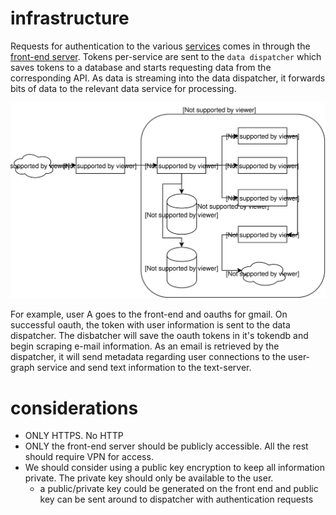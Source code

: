 # infrastructure

Requests for authentication to the various [services](availible_data.md) comes
in through the [front-end
server](https://github.com/wannabeCitizen/quantifiedSelf).  Tokens per-service
are sent to the `data dispatcher` which saves tokens to a database and starts
requesting data from the corresponding API.  As data is streaming into the data
dispatcher, it forwards bits of data to the relevant data service for
processing.

![](./figures/infrastructure.svg)

For example, user A goes to the front-end and oauths for gmail.  On successful
oauth, the token with user information is sent to the data dispatcher.  The
disbatcher will save the oauth tokens in it's tokendb and begin scraping e-mail
information.  As an email is retrieved by the dispatcher, it will send metadata
regarding user connections to the user-graph service and send text information
to the text-server.

# considerations

- ONLY HTTPS. No HTTP
- ONLY the front-end server should be publicly accessible.  All the rest should
  require VPN for access.
- We should consider using a public key encryption to keep all information
  private.  The private key should only be available to the user.
    - a public/private key could be generated on the front end and public key
      can be sent around to dispatcher with authentication requests
